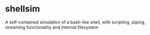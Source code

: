 # shellsim
A self-contained simulation of a bash-like shell, with scripting, piping, streaming functionality and internal filesystem
